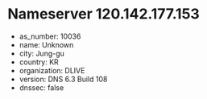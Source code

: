 # Nameserver 120.142.177.153

* as_number: 10036
* name: Unknown
* city: Jung-gu
* country: KR
* organization: DLIVE
* version: DNS 6.3 Build 108
* dnssec: false
